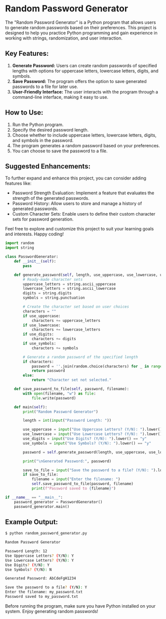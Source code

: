# Random Password Generator

The "Random Password Generator" is a Python program that allows users to generate random passwords based on their preferences. This project is designed to help you practice Python programming and gain experience in working with strings, randomization, and user interaction.

## Key Features:

1. **Generate Password:** Users can create random passwords of specified lengths with options for uppercase letters, lowercase letters, digits, and symbols.
2. **Save Password:** The program offers the option to save generated passwords to a file for later use.
3. **User-Friendly Interface:** The user interacts with the program through a command-line interface, making it easy to use.

## How to Use:

1. Run the Python program.
2. Specify the desired password length.
3. Choose whether to include uppercase letters, lowercase letters, digits, and symbols in the password.
4. The program generates a random password based on your preferences.
5. You can choose to save the password to a file.

## Suggested Enhancements:

To further expand and enhance this project, you can consider adding features like:

- Password Strength Evaluation: Implement a feature that evaluates the strength of the generated passwords.
- Password History: Allow users to store and manage a history of generated passwords.
- Custom Character Sets: Enable users to define their custom character sets for password generation.

Feel free to explore and customize this project to suit your learning goals and interests. Happy coding!


```python
import random
import string

class PasswordGenerator:
    def __init__(self):
        pass

    def generate_password(self, length, use_uppercase, use_lowercase, use_digits, use_symbols):
        # Ready-made character sets
        uppercase_letters = string.ascii_uppercase
        lowercase_letters = string.ascii_lowercase
        digits = string.digits
        symbols = string.punctuation

        # Create the character set based on user choices
        characters = ""
        if use_uppercase:
            characters += uppercase_letters
        if use_lowercase:
            characters += lowercase_letters
        if use_digits:
            characters += digits
        if use_symbols:
            characters += symbols

        # Generate a random password of the specified length
        if characters:
            password = ''.join(random.choice(characters) for _ in range(length))
            return password
        else:
            return "Character set not selected."

    def save_password_to_file(self, password, filename):
        with open(filename, "w") as file:
            file.write(password)

    def main(self):
        print("Random Password Generator")

        length = int(input("Password Length: "))

        use_uppercase = input("Use Uppercase Letters? (Y/N): ").lower() == "y"
        use_lowercase = input("Use Lowercase Letters? (Y/N): ").lower() == "y"
        use_digits = input("Use Digits? (Y/N): ").lower() == "y"
        use_symbols = input("Use Symbols? (Y/N): ").lower() == "y"

        password = self.generate_password(length, use_uppercase, use_lowercase, use_digits, use_symbols)

        print("\nGenerated Password:", password)

        save_to_file = input("Save the password to a file? (Y/N): ").lower() == "y"
        if save_to_file:
            filename = input("Enter the filename: ")
            self.save_password_to_file(password, filename)
            print(f"Password saved to {filename}")

if __name__ == "__main__":
    password_generator = PasswordGenerator()
    password_generator.main()
```

## Example Output:

```bash
$ python random_password_generator.py

Random Password Generator

Password Length: 12
Use Uppercase Letters? (Y/N): Y
Use Lowercase Letters? (Y/N): Y
Use Digits? (Y/N): Y
Use Symbols? (Y/N): N

Generated Password: AbCdeFgH1234

Save the password to a file? (Y/N): Y
Enter the filename: my_password.txt
Password saved to my_password.txt
```

Before running the program, make sure you have Python installed on your system. Enjoy generating random passwords!
